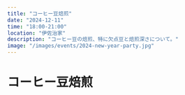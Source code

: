 ```yaml
---
title: "コーヒー豆焙煎"
date: "2024-12-11"
time: "18:00-21:00"
location: "伊佐治家"
description: "コーヒー豆の焙煎、特に欠点豆と焙煎深さについて。"
image: "/images/events/2024-new-year-party.jpg"
---
```


# コーヒー豆焙煎
